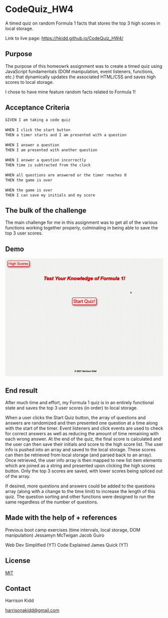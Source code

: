 # CodeQuiz_HW4
A timed quiz on random Formula 1 facts that stores the top 3 high scores in local storage.

Link to live page: https://hkidd.github.io/CodeQuiz_HW4/

## Purpose
The purpose of this homeowrk assignment was to create a timed quiz using JavaScript fundamentals (DOM manipulation, event listeners, functions, etc.) that dynamically updates the associated HTML/CSS and saves high scores to local storage.

I chose to have mine feature random facts related to Formula 1!

## Acceptance Criteria
```
GIVEN I am taking a code quiz

WHEN I click the start button
THEN a timer starts and I am presented with a question

WHEN I answer a question
THEN I am presented with another question

WHEN I answer a question incorrectly
THEN time is subtracted from the clock

WHEN all questions are answered or the timer reaches 0
THEN the game is over

WHEN the game is over
THEN I can save my initials and my score
```

## The bulk of the challenge
The main challenge for me in this assignment was to get all of the various functions working together properly, culminating in being able to save the top 3 user scores.  

## Demo
![Quiz Demo Gif](assets/images/F1quizTrimmed.gif)

## End result
After much time and effort, my Formula 1 quiz is in an entirely functional state and saves the top 3 user scores (in order) to local storage.

When a user clicks the Start Quiz button, the array of questions and answers are randomized and then presented one question at a time along with the start of the timer.  Event listeners and click events are used to check for correct answers as well as reducing the amount of time remaining with each wrong answer.  At the end of the quiz, the final score is calculated and the user can then save their initials and score to the high score list.  The user info is pushed into an array and saved to the local storage.  These scores can then be retrieved from local storage (and parsed back to an array).  Once retrieved, the user info array is then mapped to new list item elements which are joined as a string and presented upon clicking the high scores button.  Only the top 3 scores are saved, with lower scores being spliced out of the array.

If desired, more questions and answers could be added to the questions array (along with a change to the time limit) to increase the length of this quiz.  The question sorting and other functions were designed to run the same regardless of the number of questions.

## Made with the help of + references
Previous boot camp exercises (time intervals, local storage, DOM manipulation)
Jessamyn McTwigan
Jacob Guiro

Web Dev Simplified (YT)
Code Explained 
James Quick (YT)

## License
[MIT](https://choosealicense.com/licenses/mit/)

## Contact
Harrison Kidd

harrisonakidd@gmail.com 
